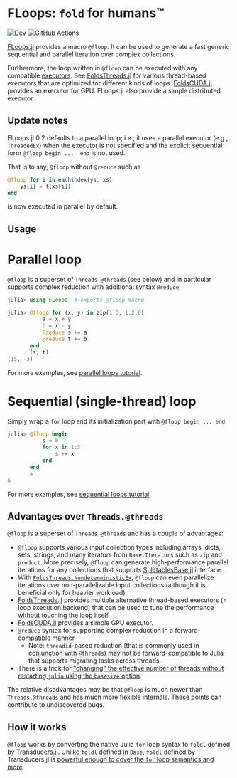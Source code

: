 # FLoops: `fold` for humans™

[![Dev](https://img.shields.io/badge/docs-dev-blue.svg)](https://juliafolds.github.io/FLoops.jl/dev)
[![GitHub Actions](https://github.com/JuliaFolds/FLoops.jl/workflows/Run%20tests/badge.svg)](https://github.com/JuliaFolds/FLoops.jl/actions?query=workflow%3A%22Run+tests%22)

[FLoops.jl](https://github.com/JuliaFolds/FLoops.jl) provides a macro
`@floop`. It can be used to generate a fast generic sequential and parallel
iteration over complex collections.

Furthermore, the loop written in `@floop` can be executed with any compatible
[executors](https://juliafolds.github.io/FLoops.jl/dev/tutorials/parallel/#tutorials-executor).
See [FoldsThreads.jl](https://github.com/JuliaFolds/FoldsThreads.jl) for
various thread-based executors that are optimized for different kinds of
loops. [FoldsCUDA.jl](https://github.com/JuliaFolds/FoldsCUDA.jl) provides an
executor for GPU. FLoops.jl also provide a simple distributed executor.

## Update notes

FLoops.jl 0.2 defaults to a parallel loop; i.e., it uses a parallel executor
(e.g., `ThreadedEx`) when the executor is not specified and the explicit
sequential form `@floop begin ...  end` is not used.

That is to say, `@floop` without `@reduce` such as

```JULIA
@floop for i in eachindex(ys, xs)
    ys[i] = f(xs[i])
end
```

is now executed in parallel by default.

## Usage

# Parallel loop

`@floop` is a superset of `Threads.@threads` (see below) and in particular
supports complex reduction with additional syntax `@reduce`:

```julia
julia> using FLoops  # exports @floop macro

julia> @floop for (x, y) in zip(1:3, 1:2:6)
           a = x + y
           b = x - y
           @reduce s += a
           @reduce t += b
       end
       (s, t)
(15, -3)
```

For more examples, see
[parallel loops tutorial](https://juliafolds.github.io/FLoops.jl/dev/tutorials/parallel/).

# Sequential (single-thread) loop

Simply wrap a `for` loop and its initialization part with `@floop begin ... end`:

```julia
julia> @floop begin
           s = 0
           for x in 1:3
               s += x
           end
       end
       s
6
```

For more examples, see
[sequential loops tutorial](https://juliafolds.github.io/FLoops.jl/dev/tutorials/sequential/).

## Advantages over `Threads.@threads`

`@floop` is a superset of `Threads.@threads` and has a couple of advantages:

* `@floop` supports various input collection types including
  arrays, dicts, sets, strings, and many iterators from `Base.Iterators` such
  as `zip` and `product`. More precisely, `@floop` can generate high-performance
  parallel iterations for any collections that supports
  [SplittablesBase.jl](https://github.com/JuliaFolds/SplittablesBase.jl)
  interface.
* With [`FoldsThreads.NondeterministicEx`](https://juliafolds.github.io/FoldsThreads.jl/dev/#FoldsThreads.NondeterministicEx),
  `@floop` can even parallelize iterations over non-parallelizable input collections
  (although it is beneficial only for heavier workload).
* [FoldsThreads.jl](https://github.com/JuliaFolds/FoldsThreads.jl) provides
  multiple alternative thread-based executors (= loop execution backend) that
  can be used to tune the performance without touching the loop itself.
* [FoldsCUDA.jl](https://github.com/JuliaFolds/FoldsCUDA.jl) provides a simple
  GPU executor.
* `@reduce` syntax for supporting complex reduction in a forward-compatible manner
  * Note: `threadid`-based reduction (that is commonly used in conjunction with
    `@threads`) may not be forward-compatible to Julia that supports
    migrating tasks across threads.
* There is a trick for ["changing" the effective number of threads without
  restarting `julia` using the `basesize`
  option](https://juliafolds.github.io/data-parallelism/howto/faq/#set-nthreads-at-run-time).

The relative disadvantages may be that `@floop` is much newer than
`Threads.@threads` and has much more flexible internals. These points can
contribute to undiscovered bugs.

## How it works

`@floop` works by converting the native Julia `for` loop syntax to
`foldl` defined by
[Transducers.jl](https://github.com/JuliaFolds/Transducers.jl).  Unlike
`foldl` defined in `Base`, `foldl` defined by Transducers.jl is
[powerful enough to cover the `for` loop semantics and more](https://juliafolds.github.io/Transducers.jl/dev/reference/manual/#Base.foreach).
